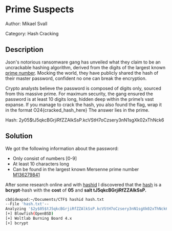 # Prime Suspects
Author: Mikael Svall

Category: Hash Cracking

## Description
Json's notorious ransomware gang has unveiled what they claim to be an uncrackable hashing algorithm, derived from the digits of the largest known [prime number](M136279841.zip). Mocking the world, they have publicly shared the hash of their master password, confident no one can break the encryption.

Crypto analysts believe the password is composed of digits only, sourced from this massive prime. For maximum security, the gang ensured the password is at least 10 digits long, hidden deep within the prime’s vast expanse.
If you manage to crack the hash, you also found the flag, wrap it in the format O24{cracked_hash_here}
The answer lies in the prime.

Hash: $2y$05$tJ5qkcBGrjiRfZZAlkSsP.kcVStH7oCzsery3nN1sgXk02xThNck6

## Solution

We got the following information about the password:
- Only consist of numbers [0-9]
- At least 10 characters long
- Can be found in the largest known Mersenne prime number [M136279841](M136279841.zip)


After some research online and with [hashid](https://pypi.org/project/hashID/) I discovered that the [hash](hash.txt) is a **bcrypt**-hash with the **cost** of **05** and **salt tJ5qkcBGrjiRfZZAlkSsP.**


```bash
cb@ideapad:~/Documents/CTF$ hashid hash.txt 
--File 'hash.txt'--
Analyzing '$2y$05$tJ5qkcBGrjiRfZZAlkSsP.kcVStH7oCzsery3nN1sgXk02xThNck6'
[+] Blowfish(OpenBSD) 
[+] Woltlab Burning Board 4.x 
[+] bcrypt 
```
